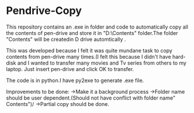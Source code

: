 # Pendrive-Copy
This repository contains an .exe in folder and code to automatically copy all the contents of pen-drive and store it in "D:\Contents" folder.The folder "Contents" will be createdin D drive automtically .

This was developed because I felt it was quite mundane task to copy contents from pen-drive many times.(I felt this because I didn't have hard-disk and I wanted to transfer many movies and Tv series from others to my laptop.
Just insert pen-drive and click OK to transfer.

The code is in python.I have py2exe to generate .exe file.

Improvements to be done:
->Make it a background process
->Folder name should be user dependent.(Should not have conflict with folder name" Contents")/
->Partial copy should be done.

